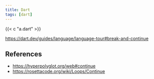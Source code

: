 ```yaml
---
title: Dart
tags: [dart]
---
```


{{< c "a.dart" >}}

<https://dart.dev/guides/language/language-tour#break-and-continue>

## References

- <https://hyperpolyglot.org/web#continue>
- <https://rosettacode.org/wiki/Loops/Continue>

